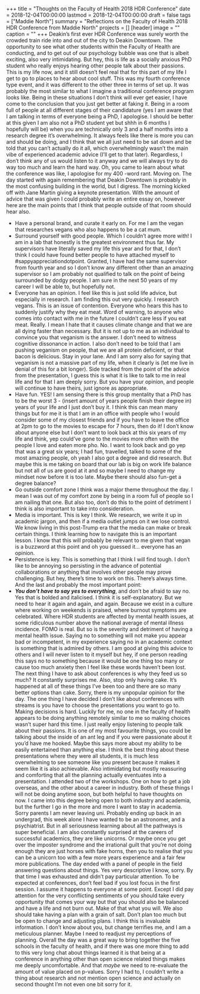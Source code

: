 +++
title = "Thoughts on the Faculty of Health 2018 HDR Conference"
date =    2018-12-04T00:00:00
lastmod = 2018-12-04T00:00:00
draft =   false
tags = ["Maddie North"]
summary = "Reflections on the Faculty of Health 2018 HDR Conference from Maddie North"
projects = []
[header]
image = ""
caption = ""
+++
Deakin’s first ever HDR Conference was surely worth the crowded train ride into and out of the city to Deakin Downtown. The opportunity to see what other students within the Faculty of Health are conducting, and to get out of our psychology bubble was one that is albeit exciting, also very intimidating. But hey, this is life as a socially anxious PhD student who really enjoys hearing other people talk about their passions. This is my life now, and it still doesn’t feel real that for this part of my life I get to go to places to hear about cool stuff. 
This was my fourth conference type event, and it was different to the other three in terms of set up. It was probably the most similar to what I imagine a traditional conference program looks like. Being in these situations I don’t think will ever get easier, I have come to the conclusion that you just get better at faking it. Being in a room full of people at all different stages of their candidature (yes I am aware that I am talking in terms of everyone being a PhD, I apologise. I should be better at this given I am also not a PhD student yet but shhh in 6 months I hopefully will be) when you are technically only 3 and a half months into a research degree it’s overwhelming. It always feels like there is more you can and should be doing, and I think that we all just need to be sat down and be told that you can’t actually do it all, which overwhelmingly wasn’t the main vibe of experienced academic advice (I’ll get to that later). Regardless, I don’t think any of us would listen to it anyway and we will always try to do way too much and learn the hard way. 
Oh, you came to learn about what the conference was like, I apologise for my 400 -word rant. Moving on.
The day started with again remembering that Deakin Downtown is probably in the most confusing building in the world, but I digress. The morning kicked off with Jane Martin giving a keynote presentation. With the amount of advice that was given I could probably write an entire essay on, however here are the main points that I think that people outside of that room should hear also. 
-   Have a personal brand, and curate it early on. For me I am the vegan that researches vegans who also happens to be a cat mum. 
-   Surround yourself with good people. Which I couldn’t agree more with! I am in a lab that honestly is the greatest environment thus far. My supervisors have literally saved my life this year and for that, I don’t think I could have found better people to have attached myself to #sappyappreciationdotpoint. Granted, I have had the same supervisor from fourth year and so I don’t know any different other than an amazing supervisor so I am probably not qualified to talk on the point of being surrounded by dodgy people. I am sure in the next 50 years of my career I will be able to, but hopefully not.
-   Everyone has an opinion. I feel like this is just solid life advice, but especially in research. I am finding this out very quickly. I research vegans. This is an issue of contention. Everyone who hears this has to suddenly justify why they eat meat. Word of warning, to anyone who comes into contact with me in the future I couldn’t care less if you eat meat. Really. I mean I hate that it causes climate change and that we are all dying faster than necessary. But it is not up to me as an individual to convince you that veganism is the answer. I don’t need to witness cognitive dissonance in action. I also don’t need to be told that I am pushing veganism on people, that we are all protein deficient, or that bacon is delicious. Stay in your lane. And I am sorry also for saying that veganism is not a massive part of my life, when it clearly is (let me live in denial of this for a bit longer). Side tracked from the point of the advice from the presentation, I guess this is what it is like to talk to me in real life and for that I am deeply sorry. But you have your opinion, and people will continue to have theirs, just ignore as appropriate. 
-   Have fun. YES! I am sensing there is this group mentality that a PhD has to be the worst 3 - (insert amount of years people finish their degree in) years of your life and I just don’t buy it. I think this can mean many things but for me it is that I am in an office with people who I would consider some of my closest friends and if you have to leave the office at 2pm to go to the movies to escape for 7 hours, then do it! I don’t know about anyone else but I don’t want to look back at this six years of my life and think, yep could’ve gone to the movies more often with the people I love and eaten more pho. No. I want to look back and go yep that was a great six years; I had fun, travelled, talked to some of the most amazing people, oh yeah I also got a degree and did research. But maybe this is me taking on board that our lab is big on work life balance but not all of us are good at it and so maybe I need to change my mindset now before it is too late. Maybe there should also fun-get a degree balance? 
-   Go outside comfort zone I think was a major theme throughout the day. I mean I was out of my comfort zone by being in a room full of people so I am nailing that one. But also too, don’t do this to the point of detriment I think is also important to take into consideration. 
-   Media is important. This is key I think. We research, we write it up in academic jargon, and then if a media outlet jumps on it we lose control. We know living in this post-Trump era that the media can make or break certain things. I think learning how to navigate this is an important lesson. I know that this will probably be relevant to me given that vegan is a buzzword at this point and oh you guessed it… everyone has an opinion.
-   Persistence is key. This is something that I think I will find tough. I don’t like to be annoying so persisting in the advance of potential collaborations or anything that involves other people may prove challenging. But hey, there’s time to work on this. There’s always time.
And the last and probably the most important point:
-   **_You don’t have to say yes to everything_**, and don’t be afraid to say no. Yes that is bolded and italicised. I think it is self-explanatory. But we need to hear it again and again, and again. Because we exist in a culture where working on weekends is praised, where burnout symptoms are celebrated. Where HDR students are affected by mental health issues, at some ridiculous number above the national average of mental illness incidence. FOMO is real. But so is the severity and detriment of having a mental health issue.  Saying no to something will not make you appear bad or incompetent, in my experience saying no in an academic context is something that is admired by others. I am good at giving this advice to others and I will never listen to it myself but hey, if one person reading this says no to something because it would be one thing too many or cause too much anxiety then I feel like these words haven’t been lost.
The next thing I have to ask about conferences is why they feed us so much? It constantly surprises me. Also, stop only having cake. It’s happened at all of these things I’ve been too and there are so many better options than cake. Sorry, there is my unpopular opinion for the day. 
The one thing I have decided I don’t like about conferences with streams is you have to choose the presentations you want to go to. Making decisions is hard. Luckily for me, no one in the faculty of health appears to be doing anything remotely similar to me so making choices wasn’t super hard this time. I just really enjoy listening to people talk about their passions. It is one of my most favourite things, you could be talking about the inside of an ant leg and if you were passionate about it you’d have me hooked. Maybe this says more about my ability to be easily entertained than anything else. I think the best thing about these presentations where they were all students, it is much less overwhelming to see someone like you present because it makes it seem like it is also achievable. Also intimidating but mostly reassuring and comforting that all the planning actually eventuates into a presentation. 
I attended two of the workshops. One on how to get a job overseas, and the other about a career in industry. Both of these things I will not be doing anytime soon, but both helpful to have thoughts on now. I came into this degree being open to both industry and academia, but the further I go in the more and more I want to stay in academia. Sorry parents I am never leaving uni. Probably ending up back in an undergrad, this week alone I have wanted to be an astronomer, and a psychiatrist. But in all seriousness learning about all the pathways is super beneficial. I am also constantly surprised at the careers of successful academics, they are like unicorns. Or maybe once you get over the imposter syndrome and the irrational guilt that you’re not doing enough they are just horses with fake horns, then you to realise that you can be a unicorn too with a few more years experience and a fair few more publications.
The day ended with a panel of people in the field answering questions about things. Yes very descriptive I know, sorry. By that time I was exhausted and didn’t pay particular attention. To be expected at conferences, don’t feel bad if you lost focus in the first session. I assume it happens to everyone at some point. Except I did pay attention for the very conflicting sentiments of you should take every opportunity that comes your way but that you should also be balanced and have a life and not burn out. Make of that what you will. We also should take having a plan with a grain of salt. Don’t plan too much but be open to change and adjusting plans. I think this is invaluable information. I don’t know about you, but change terrifies me, and I am a meticulous planner. Maybe I need to readjust my perceptions of planning. 
Overall the day was a great way to bring together the five schools in the faculty of health, and if there was one more thing to add to this very long chat about things learned it is that being at a conference in anything other than open science related things makes me deeply uncomfortable. And that *maybe* we need to re-evaluate the amount of value placed on p-values. Sorry I had to, I couldn’t write a thing about research and not mention open science and actually on second thought I’m not even one bit sorry for it. 